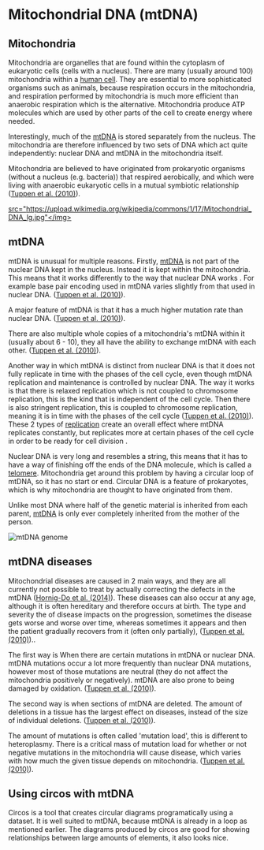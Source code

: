 # Mitochondrial DNA (mtDNA)

## Mitochondria
Mitochondria are organelles that are found within the cytoplasm of eukaryotic cells (cells with a nucleus). There are many (usually around 100) mitochondria within a [human cell](https://en.wikipedia.org/wiki/Human_mitochondrial_genetics).  They are essential to more sophisticated organisms such as animals, because respiration occurs in the mitochondria, and respiration performed by mitochondria is much more efficient than anaerobic respiration which is the alternative. Mitochondria produce ATP molecules which are used by other parts of the cell to create energy where needed.

Interestingly, much of the [mtDNA](https://en.wikipedia.org/wiki/Mitochondrial_DNA) is stored separately from the nucleus. The mitochondria are therefore influenced by two sets of DNA which act quite independently: nuclear DNA and mtDNA in the mitochondria itself.

Mitochondria are believed to have originated from prokaryotic organisms (without a nucleus (e.g. bacteria)) that respired aerobically, and which were living with anaerobic eukaryotic cells in a mutual symbiotic relationship ([Tuppen et al. (2010)](https://doi.org/10.1016/j.bbabio.2009.09.005)).

<a href = "https://commons.wikimedia.org/wiki/File:Mitochondrial_DNA_lg.jpg"> <img>src="https://upload.wikimedia.org/wikipedia/commons/1/17/Mitochondrial_DNA_lg.jpg"</img> </a>

<!---
![Relationship between mtDNA, mitochondria, and cells](https://upload.wikimedia.org/wikipedia/commons/1/17/Mitochondrial_DNA_lg.jpg)
-->

## mtDNA
mtDNA is unusual for multiple reasons.  Firstly, [mtDNA](https://en.wikipedia.org/wiki/Mitochondrial_DNA) is not part of the nuclear DNA kept in the nucleus. Instead it is kept within the mitochondria. This means that it works differently to the way that nuclear DNA works . For example base pair encoding used in mtDNA varies slightly from that used in nuclear DNA. ([Tuppen et al. (2010)](https://doi.org/10.1016/j.bbabio.2009.09.005)).

A major feature of mtDNA is that it has a much higher mutation rate than nuclear DNA. ([Tuppen et al. (2010)](https://doi.org/10.1016/j.bbabio.2009.09.005)).

There are also multiple whole copies of a mitochondria's mtDNA within it (usually about 6 - 10), they all have the ability to exchange mtDNA with each other. ([Tuppen et al. (2010)](https://doi.org/10.1016/j.bbabio.2009.09.005)).

Another way in which mtDNA is distinct from nuclear DNA is that it does not fully replicate in time with the phases of the cell cycle, even though mtDNA replication and maintenance is controlled by nuclear DNA. The way it works is that there is relaxed replication which is not coupled to chromosome replication, this is the kind that is independent of the cell cycle. Then there is also stringent replication, this is coupled to chromosome replication, meaning it is in time with the phases of the cell cycle ([Tuppen et al. (2010)](https://doi.org/10.1016/j.bbabio.2009.09.005)). These 2 types of [replication](https://www.ncbi.nlm.nih.gov/pmc/articles/PMC413948/?page=8) create an overall effect where mtDNA replicates constantly, but replicates more at certain phases of the cell cycle in order to be ready for cell division .

Nuclear DNA is very long and resembles a string, this means that it has to have a way of finishing off the ends of the DNA molecule, which is called a [telomere](https://en.wikipedia.org/wiki/Telomere). Mitochondria get around this problem by having a circular loop of mtDNA, so it has no start or end. Circular DNA is a feature of prokaryotes, which is why mitochondria are thought to have originated from them.

Unlike most DNA where half of the genetic material is inherited from each parent, [mtDNA](https://en.wikipedia.org/wiki/Human_mitochondrial_genetics) is only ever completely inherited from the mother of the person.

<!---
<a href = "https://commons.wikimedia.org/wiki/File:Mitochondrial_DNA_lg.jpg"> <img>src="https://upload.wikimedia.org/wikipedia/commons/1/17/Mitochondrial_DNA_lg.jpg"</img> </a>
-->

![mtDNA genome](https://upload.wikimedia.org/wikipedia/commons/6/6e/Mitochondrial_DNA_and_diseases.svg)

## mtDNA diseases
Mitochondrial diseases are caused in 2 main ways, and they are all currently not possible to treat by actually correcting the defects in the mtDNA ([Hornig-Do et al. (2014)](https://www.embopress.org/doi/10.1002/emmm.201303202)). These diseases can also occur at any age, although it is often hereditary and therefore occurs at birth. The type and severity the of disease impacts on the progression, sometimes the disease gets worse and worse over time, whereas sometimes it appears and then the patient gradually recovers from it (often only partially), ([Tuppen et al. (2010)](https://doi.org/10.1016/j.bbabio.2009.09.005))..

The first way is When there are certain mutations in mtDNA or nuclear DNA. mtDNA mutations occur a lot more frequently than nuclear DNA mutations, however most of those mutations are neutral (they do not affect the mitochondria positively or negatively). mtDNA are also prone to being damaged by oxidation. ([Tuppen et al. (2010)](https://doi.org/10.1016/j.bbabio.2009.09.005)).

The second way is when sections of mtDNA are deleted. The amount of deletions in a tissue has the largest effect on diseases, instead of the size of individual deletions. ([Tuppen et al. (2010)](https://doi.org/10.1016/j.bbabio.2009.09.005)).

The amount of mutations is often called 'mutation load', this is different to heteroplasmy. There is a critical mass of mutation load for whether or not negative mutations in the mitochondria will cause disease, which varies with how much the given tissue depends on mitochondria. ([Tuppen et al. (2010)](https://doi.org/10.1016/j.bbabio.2009.09.005)).

## Using circos with mtDNA
Circos is a tool that creates circular diagrams programatically using a dataset. It is well suited to mtDNA, because mtDNA is already in a loop as mentioned earlier. The diagrams produced by circos are good for showing relationships between large amounts of elements, it also looks nice.

<!---
[wiki_mtDNA](https://en.wikipedia.org/wiki/Mitochondrial_DNA)
[mtDNA_diseases](https://www.sciencedirect.com/science/article/pii/S0005272809002618?via%3Dihub)
[bacterial_plasmids](https://www.ncbi.nlm.nih.gov/pmc/articles/PMC413948/?page=8)
[wiki_human_mtDNA](https://en.wikipedia.org/wiki/Human_mitochondrial_genetics)
[mt-tRNA diseases](https://www.embopress.org/doi/10.1002/emmm.201303202)
-->
